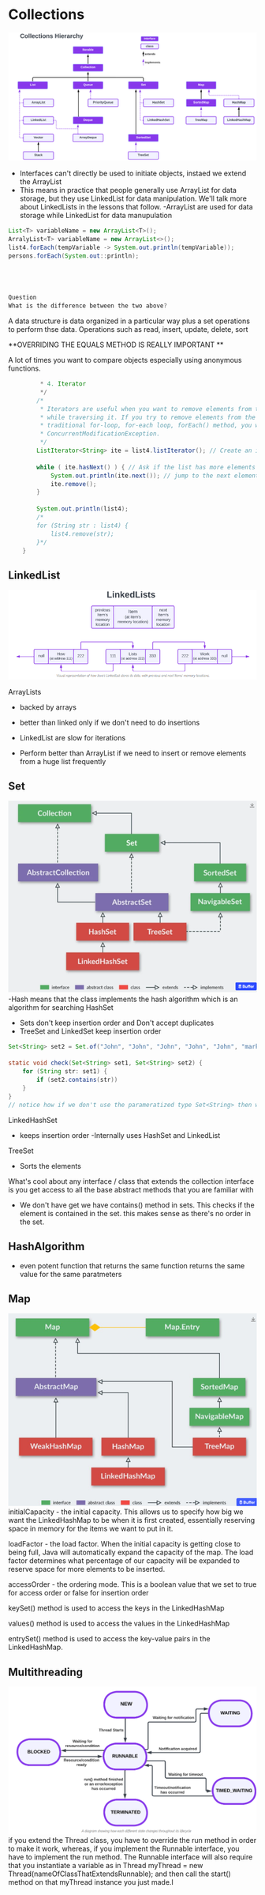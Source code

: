 # Collections
![alt text](image-8.png)
 - Interfaces can't directly be used to initiate objects, instaed we extend the ArrayList
 - This means in practice that people generally use ArrayList for data storage, but they use LinkedList for data manipulation. We'll talk more about LinkedLists in the lessons that follow.
 -ArrayList are used for data storage while LinkedList for data manupulation
 ```java
List<T> variableName = new ArrayList<T>();
ArralyList<T> variableName = new ArrayList<>();
list4.forEach(tempVariable -> System.out.println(tempVariable));
persons.forEach(System.out::println);

 


Question
What is the difference between the two above?
 ```
A data structure is data organized in a  particular way plus a set operations to perform thse data. Operations such as read, insert, update, delete, sort 

**OVERRIDING THE EQUALS METHOD IS REALLY IMPORTANT **

A lot of times you want to compare objects especially using anonymous functions.
```java
		 * 4. Iterator
		 */
		/*
		 * Iterators are useful when you want to remove elements from the ArrayList
		 * while traversing it. If you try to remove elements from the ArrayList using:
		 * traditional for-loop, for-each loop, forEach() method, you will get a
		 * ConcurrentModificationException.
		 */
		ListIterator<String> ite = list4.listIterator(); // Create an iterator
		
		while ( ite.hasNext() ) { // Ask if the list has more elements 
			System.out.println(ite.next()); // jump to the next element
			ite.remove();
		}

		System.out.println(list4);
		/*
	    for (String str : list4) {
			list4.remove(str);
		}*/
	}
 ```

 ## LinkedList
![alt text](imageCollection/LinkedDiagram.png)

ArrayLists
- backed by arrays
- better than linked only if we don't need to do insertions

- LinkedList are slow for iterations
- Perform better than ArrayList if we need to insert or remove elements from a huge list frequently

## Set
![alt text](imageCollection/SetDiagram.png)
-Hash means that the class implements the hash algorithm which is an algorithm for searching
HashSet
- Sets don't keep insertion order and Don't accept duplicates
- TreeSet and LinkedSet keep insertion order

```java
Set<String> set2 = Set.of("John", "John", "John", "John", "John", "mark");

static void check(Set<String> set1, Set<String> set2) {
	for (String str: set1) {
		if (set2.contains(str))
	}
}
// notice how if we don't use the parameratized type Set<String> then we will get an error for String str

```
LinkedHashSet
- keeps insertion order
-Internally uses HashSet and LinkedList

TreeSet
- Sorts the elements

What's cool about any interface / class that extends the collection interface is you get access to all the base abstract methods that you are familiar with 
- We don't have get we have contains() method in sets. This checks if the element is contained in the set. this makes sense as there's no order in the set.

## HashAlgorithm
- even potent function that returns the same function returns the same value for the same paratmeters

## Map
![alt text](image-9.png)
initialCapacity - the initial capacity. This allows us to specify how big we want the LinkedHashMap to be when it is first created, essentially reserving space in memory for the items we want to put in it.

loadFactor - the load factor. When the initial capacity is getting close to being full, Java will automatically expand the capacity of the map. The load factor determines what percentage of our capacity will be expanded to reserve space for more elements to be inserted.

accessOrder - the ordering mode. This is a boolean value that we set to true for access order or false for insertion order

keySet() method is used to access the keys in the LinkedHashMap

values() method is used to access the values in the LinkedHashMap 

entrySet() method is used to access the key-value pairs in the LinkedHashMap.

## Multithreading
![alt text](image-10.png)
 if you extend the Thread class, you have to override the run method in order to make it work, whereas, if you implement the Runnable interface, you have to implement the run method. The Runnable interface will also require that you instantiate a variable as in Thread myThread = new Thread(nameOfClassThatExtendsRunnable); and then call the start() method on that myThread instance you just made.I 